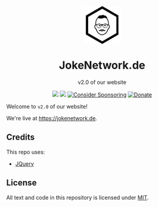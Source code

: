 <p align="center">
 <img width="100px" src="assets/img/safari-pinned-tab.svg" align="center" alt="JokeNetwork Logo">
 <h1 align="center">JokeNetwork.de</h1>
 <p align="center">v2.0 of our website</p>
</p>
  <p align="center">
  <a href="https://app.fossa.com/projects/git%2Bgithub.com%2FJokeNetwork%2Fjokenetwork.de?ref=badge_shield" alt="FOSSA Status"><img src="https://app.fossa.com/api/projects/git%2Bgithub.com%2FJokeNetwork%2Fjokenetwork.de.svg?type=shield"/></a>
	<a href="https://www.codacy.com/gh/JokeNetwork/jokenetwork.de/dashboard?utm_source=github.com&amp;utm_medium=referral&amp;utm_content=JokeNetwork/jokenetwork.de&amp;utm_campaign=Badge_Grade"><img src="https://app.codacy.com/project/badge/Grade/00c432ffdc73456992dc61b11187b1f5"></a>
	<a href="https://github.com/sponsors/philipbrembeck"><img src="https://img.shields.io/badge/Sponsor-white.svg?logo=githubsponsors" alt="Consider Sponsoring"></a>
	<a href="https://www.paypal.com/donate?hosted_button_id=N4F7DAQH7ET2G"><img src="https://img.shields.io/badge/Donate-blue.svg?logo=paypal" alt="Donate"></a>
  </p>

Welcome to `v2.0` of our website!

We're live at <https://jokenetwork.de>.

## Credits 

This repo uses:

- [JQuery](https://jquery.com)

## License

All text and code in this repository is licensed under [MIT](https://github.com/JokeNetwork/jokenetwork.de/blob/main/LICENSE).
